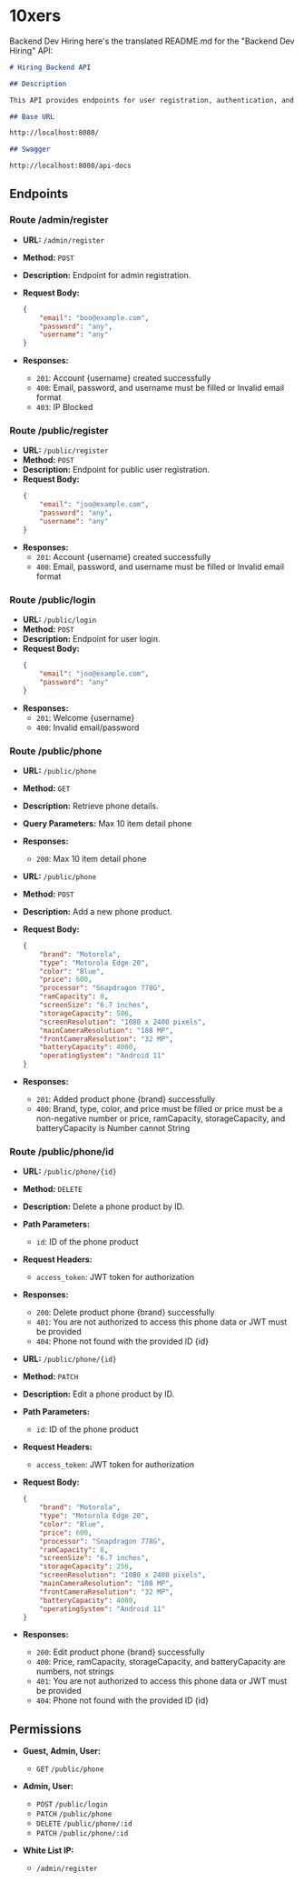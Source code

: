 # 10xers

Backend Dev Hiring
here's the translated README.md for the "Backend Dev Hiring" API:

```markdown
# Hiring Backend API

## Description

This API provides endpoints for user registration, authentication, and phone product management.

## Base URL

http://localhost:8080/

## Swagger

http://localhost:8080/api-docs
```

## Endpoints

### Route /admin/register

-   **URL:** `/admin/register`
-   **Method:** `POST`
-   **Description:** Endpoint for admin registration.
-   **Request Body:**

    ```json
    {
        "email": "boo@example.com",
        "password": "any",
        "username": "any"
    }
    ```

-   **Responses:**
    -   `201`: Account {username} created successfully
    -   `400`: Email, password, and username must be filled or Invalid email format
    -   `403`: IP Blocked

### Route /public/register

-   **URL:** `/public/register`
-   **Method:** `POST`
-   **Description:** Endpoint for public user registration.
-   **Request Body:**
    ```json
    {
        "email": "joo@example.com",
        "password": "any",
        "username": "any"
    }
    ```
-   **Responses:**
    -   `201`: Account {username} created successfully
    -   `400`: Email, password, and username must be filled or Invalid email format

### Route /public/login

-   **URL:** `/public/login`
-   **Method:** `POST`
-   **Description:** Endpoint for user login.
-   **Request Body:**
    ```json
    {
        "email": "joo@example.com",
        "password": "any"
    }
    ```
-   **Responses:**
    -   `201`: Welcome {username}
    -   `400`: Invalid email/password

### Route /public/phone

-   **URL:** `/public/phone`
-   **Method:** `GET`
-   **Description:** Retrieve phone details.
-   **Query Parameters:** Max 10 item detail phone
-   **Responses:**

    -   `200`: Max 10 item detail phone

-   **URL:** `/public/phone`
-   **Method:** `POST`
-   **Description:** Add a new phone product.
-   **Request Body:**
    ```json
    {
        "brand": "Motorola",
        "type": "Motorola Edge 20",
        "color": "Blue",
        "price": 600,
        "processor": "Snapdragon 778G",
        "ramCapacity": 8,
        "screenSize": "6.7 inches",
        "storageCapacity": 586,
        "screenResolution": "1080 x 2400 pixels",
        "mainCameraResolution": "108 MP",
        "frontCameraResolution": "32 MP",
        "batteryCapacity": 4000,
        "operatingSystem": "Android 11"
    }
    ```
-   **Responses:**
    -   `201`: Added product phone {brand} successfully
    -   `400`: Brand, type, color, and price must be filled or price must be a non-negative number or price, ramCapacity, storageCapacity, and batteryCapacity is Number cannot String

### Route /public/phone/id

-   **URL:** `/public/phone/{id}`
-   **Method:** `DELETE`
-   **Description:** Delete a phone product by ID.
-   **Path Parameters:**
    -   `id`: ID of the phone product
-   **Request Headers:**
    -   `access_token`: JWT token for authorization
-   **Responses:**

    -   `200`: Delete product phone {brand} successfully
    -   `401`: You are not authorized to access this phone data or JWT must be provided
    -   `404`: Phone not found with the provided ID {id}

-   **URL:** `/public/phone/{id}`
-   **Method:** `PATCH`
-   **Description:** Edit a phone product by ID.
-   **Path Parameters:**
    -   `id`: ID of the phone product
-   **Request Headers:**
    -   `access_token`: JWT token for authorization
-   **Request Body:**
    ```json
    {
        "brand": "Motorola",
        "type": "Motorola Edge 20",
        "color": "Blue",
        "price": 600,
        "processor": "Snapdragon 778G",
        "ramCapacity": 8,
        "screenSize": "6.7 inches",
        "storageCapacity": 256,
        "screenResolution": "1080 x 2400 pixels",
        "mainCameraResolution": "108 MP",
        "frontCameraResolution": "32 MP",
        "batteryCapacity": 4000,
        "operatingSystem": "Android 11"
    }
    ```
-   **Responses:**
    -   `200`: Edit product phone {brand} successfully
    -   `400`: Price, ramCapacity, storageCapacity, and batteryCapacity are numbers, not strings
    -   `401`: You are not authorized to access this phone data or JWT must be provided
    -   `404`: Phone not found with the provided ID {id}

## Permissions

-   **Guest, Admin, User:**

    -   `GET` `/public/phone`

-   **Admin, User:**

    -   `POST` `/public/login`
    -   `PATCH` `/public/phone`
    -   `DELETE` `/public/phone/:id`
    -   `PATCH` `/public/phone/:id`

-   **White List IP:**
    -   `/admin/register`
